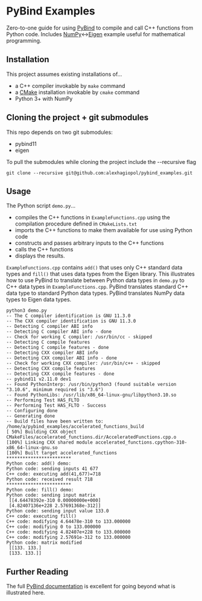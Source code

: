 # PyBind Examples
Zero-to-one guide for using [PyBind](https://github.com/pybind/pybind11) to compile and call C++ functions from Python code. Includes [NumPy](https://numpy.org/)<->[Eigen](https://gitlab.com/libeigen/eigen) example useful for mathematical programming.

## Installation
This project assumes existing installations of...
- a C++ compiler invokable by `make` command
- a [CMake](https://cmake.org/) installation invokable by `cmake` command
- Python 3+ with NumPy

## Cloning the project + git submodules
This repo depends on two git submodules:
- pybind11
- eigen

To pull the submodules while cloning the project include the --recursive flag

```
git clone --recursive git@github.com:alexhagiopol/pybind_examples.git
```

## Usage
The Python script `demo.py`...
- compiles the C++ functions in `ExampleFunctions.cpp` using the compilation procedure defined in `CMakeLists.txt`
- imports the C++ functions to make them available for use using Python code 
- constructs and passes arbitrary inputs to the C++ functions
- calls the C++ functions
- displays the results. 

`ExampleFunctions.cpp` contains `add()` that uses only C++ standard data types and `fill()` that uses data types from the Eigen library. This illustrates how to use PyBind to translate between Python data types in `demo.py` to C++ data types in `ExampleFunctions.cpp`. PyBind translates standard C++ data type to standard Python data types. PyBind translates NumPy data types to Eigen data types.

```
python3 demo.py 
-- The C compiler identification is GNU 11.3.0
-- The CXX compiler identification is GNU 11.3.0
-- Detecting C compiler ABI info
-- Detecting C compiler ABI info - done
-- Check for working C compiler: /usr/bin/cc - skipped
-- Detecting C compile features
-- Detecting C compile features - done
-- Detecting CXX compiler ABI info
-- Detecting CXX compiler ABI info - done
-- Check for working CXX compiler: /usr/bin/c++ - skipped
-- Detecting CXX compile features
-- Detecting CXX compile features - done
-- pybind11 v2.11.0 dev1
-- Found PythonInterp: /usr/bin/python3 (found suitable version "3.10.6", minimum required is "3.6") 
-- Found PythonLibs: /usr/lib/x86_64-linux-gnu/libpython3.10.so
-- Performing Test HAS_FLTO
-- Performing Test HAS_FLTO - Success
-- Configuring done
-- Generating done
-- Build files have been written to: /home/a/pybind_examples/accelerated_functions_build
[ 50%] Building CXX object CMakeFiles/accelerated_functions.dir/AcceleratedFunctions.cpp.o
[100%] Linking CXX shared module accelerated_functions.cpython-310-x86_64-linux-gnu.so
[100%] Built target accelerated_functions
************************
Python code: add() demo:
Python code: sending inputs 41 677
C++ code: executing add(41,677)=718
Python code: received result 718
************************
Python code: fill() demo:
Python code: sending input matrix
 [[4.64478392e-310 0.00000000e+000]
 [4.82407136e+228 2.57691368e-312]]
Python code: sending input value 133.0
C++ code: executing fill()
C++ code: modifying 4.64478e-310 to 133.000000
C++ code: modifying 0 to 133.000000
C++ code: modifying 4.82407e+228 to 133.000000
C++ code: modifying 2.57691e-312 to 133.000000
Python code: matrix modified
 [[133. 133.]
 [133. 133.]]
```

## Further Reading
The full [PyBind documentation](https://pybind11.readthedocs.io/_/downloads/en/latest/pdf/) is excellent for going beyond what is illustrated here.
